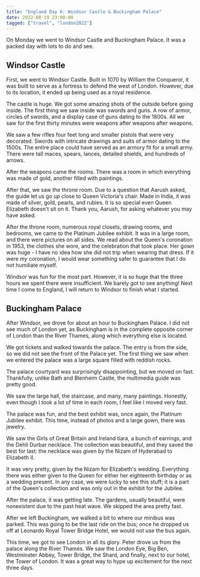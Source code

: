 ```yaml
---
title: "England Day 6: Windsor Castle & Buckingham Palace"
date: 2022-08-19 23:00:00
tagged: ["travel", "london2022"]
---
```


On Monday we went to Windsor Castle and Buckingham Palace. It was a packed day
with lots to do and see.

## Windsor Castle

First, we went to Windsor Castle. Built in 1070 by William the Conqueror, it was
built to serve as a fortress to defend the west of London. However, due to its 
location, it ended up being used as a royal residence.

The castle is huge. We got some amazing shots of the outside before going 
inside. The first thing we saw inside was swords and guns. A row of armor, 
circles of swords, and a display case of guns dating to the 1800s. 
All we saw for the first thirty minutes were weapons after weapons after weapons.

We saw a few rifles four feet long and smaller pistols that were very decorated. Swords with intricate drawings and suits of armor dating to the 1500s. The entire place could have served as an armory fit for a small army. There were tall maces, spears, lances, detailed shields, and hundreds of arrows.

After the weapons came the rooms. There was a room in which everything was made
of gold, another filled with paintings.

After that, we saw the throne room. Due to a question that Aarush asked, the guide let us go _up_ close to Queen Victoria's chair. Made in India, it was made of silver, gold, pearls, and rubies. It is so special even Queen Elizabeth doesn't sit on it. Thank you, Aarush, for asking whatever you may have asked.

After the throne room, numerous royal closets, drawing rooms, and bedrooms, we came to the Platinum Jubilee exhibit. It was in a large room, and there were pictures on all sides. We read about the Queen's coronation in 1953, the clothes she wore, and the celebration that took place. Her gown was huge - I have no idea how she did not trip when wearing that dress. If it were _my_ coronation, I would wear something safer to guarantee that I do not humiliate myself.

Windsor was fun for the most part. However, it is so huge that the three hours we spent there were insufficient. We barely got to see anything! Next time I come to England, I will return to Windsor to finish what I started.

## Buckingham Palace

After Windsor, we drove for about an hour to Buckingham Palace. I did not see much of London yet, as Buckingham is in the complete opposite corner of London than the River Thames, along which everything else is located.

We got tickets and walked towards the palace. The entry is from the side, so we did not see the front of the Palace yet. The first thing we saw when we entered the palace was a large square filled with reddish rocks. 

The palace courtyard was surprisingly disappointing, but we moved on fast. Thankfully, unlike Bath and Blenheim Castle, the multimedia guide was pretty good. 

We saw the large hall, the staircase, and many, many paintings. Honestly, even though I took a lot of time in each room, I feel like I moved very fast.

The palace was fun, and the best exhibit was, once again, the Platinum Jubilee exhibit. This time, instead of photos and a large gown, there was jewelry. 

We saw the Girls of Great Britain and Ireland tiara, a bunch of earrings, and the Dehli Durbar necklace. The collection was beautiful, and they saved the best for last: the necklace was given by the Nizam of Hyderabad to Elizabeth II.

It was very pretty, given by the Nizam for Elizabeth's wedding. Everything there was either given to the Queen for either her eighteenth birthday or as a wedding present. In any case, we were lucky to see this stuff; it is a part of the Queen's collection and was only out in the exhibit for the Jubilee.

After the palace, it was getting late. The gardens, usually beautiful, were nonexistent due to the past heat wave. We skipped the area pretty fast.

After we left Buckingham, we walked a bit to where our minibus was parked. This was going to be the last ride on the bus; once he dropped us off at Leonardo Royal Tower Bridge Hotel, we would not use the bus again.

This time, we got to see London in all its glory. Peter drove us from the palace along the River Thames. We saw the London Eye, Big Ben, Westminster Abbey, Tower Bridge, the Shard, and finally, next to our hotel, the Tower of London. It was a great way to hype up excitement for the next three days.